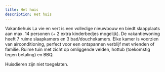 ```yaml
---
title: Het huis
description: Het huis
---
```


Vakantiehuis La vie en vert is een volledige nieuwbouw en biedt slaapplaats aan max. 14 personen (+ 2 extra kinderbedjes mogelijk). De vakantiewoning heeft 7 ruime slaapkamers en 3 bad/douchekamers. Elke kamer is voorzien van airconditioning, perfect voor een ontspannen verblijf met vrienden of familie. Ruime tuin met zicht op omliggende velden, hottub (toekomstig tegen betaling) en BBQ.

Huisdieren zijn niet toegelaten.
